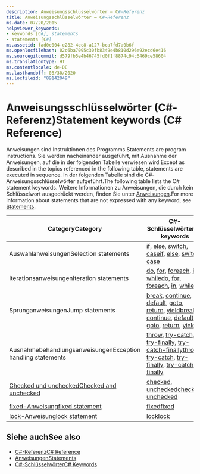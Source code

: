 ```yaml
---
description: Anweisungsschlüsselwörter – C#-Referenz
title: Anweisungsschlüsselwörter – C#-Referenz
ms.date: 07/20/2015
helpviewer_keywords:
- keywords [C#], statements
- statements [C#]
ms.assetid: fad0c004-e282-4ec8-a127-bca7fd7a0b6f
ms.openlocfilehash: 02c6ba7095c30fb8349e4b810d296e92ecd6e416
ms.sourcegitcommit: d579fb5e4b46745fd0f1f8874c94c6469ce58604
ms.translationtype: HT
ms.contentlocale: de-DE
ms.lasthandoff: 08/30/2020
ms.locfileid: "89142049"
---
```

# <a name="statement-keywords-c-reference"></a><span data-ttu-id="ff711-103">Anweisungsschlüsselwörter (C#-Referenz)</span><span class="sxs-lookup"><span data-stu-id="ff711-103">Statement keywords (C# Reference)</span></span>

<span data-ttu-id="ff711-104">Anweisungen sind Instruktionen des Programms.</span><span class="sxs-lookup"><span data-stu-id="ff711-104">Statements are program instructions.</span></span> <span data-ttu-id="ff711-105">Sie werden nacheinander ausgeführt, mit Ausnahme der Anweisungen, auf die in der folgenden Tabelle verwiesen wird.</span><span class="sxs-lookup"><span data-stu-id="ff711-105">Except as described in the topics referenced in the following table, statements are executed in sequence.</span></span> <span data-ttu-id="ff711-106">In der folgenden Tabelle sind die C#-Anweisungsschlüsselwörter aufgeführt.</span><span class="sxs-lookup"><span data-stu-id="ff711-106">The following table lists the C# statement keywords.</span></span> <span data-ttu-id="ff711-107">Weitere Informationen zu Anweisungen, die durch kein Schlüsselwort ausgedrückt werden, finden Sie unter [Anweisungen](../../programming-guide/statements-expressions-operators/statements.md).</span><span class="sxs-lookup"><span data-stu-id="ff711-107">For more information about statements that are not expressed with any keyword, see [Statements](../../programming-guide/statements-expressions-operators/statements.md).</span></span>

|<span data-ttu-id="ff711-108">Category</span><span class="sxs-lookup"><span data-stu-id="ff711-108">Category</span></span>|<span data-ttu-id="ff711-109">C#-Schlüsselwörter</span><span class="sxs-lookup"><span data-stu-id="ff711-109">C# keywords</span></span>|
|--------------|------------------|
|<span data-ttu-id="ff711-110">Auswahlanweisungen</span><span class="sxs-lookup"><span data-stu-id="ff711-110">Selection statements</span></span>|<span data-ttu-id="ff711-111">[if](if-else.md), [else](if-else.md), [switch](switch.md), [case](switch.md)</span><span class="sxs-lookup"><span data-stu-id="ff711-111">[if](if-else.md), [else](if-else.md), [switch](switch.md), [case](switch.md)</span></span>|
|<span data-ttu-id="ff711-112">Iterationsanweisungen</span><span class="sxs-lookup"><span data-stu-id="ff711-112">Iteration statements</span></span>|<span data-ttu-id="ff711-113">[do](do.md), [for](for.md), [foreach](foreach-in.md), [in](foreach-in.md), [while](while.md)</span><span class="sxs-lookup"><span data-stu-id="ff711-113">[do](do.md), [for](for.md), [foreach](foreach-in.md), [in](foreach-in.md), [while](while.md)</span></span>|
|<span data-ttu-id="ff711-114">Sprunganweisungen</span><span class="sxs-lookup"><span data-stu-id="ff711-114">Jump statements</span></span>|<span data-ttu-id="ff711-115">[break](break.md), [continue](continue.md), [default](switch.md), [goto](goto.md), [return](return.md), [yield](yield.md)</span><span class="sxs-lookup"><span data-stu-id="ff711-115">[break](break.md), [continue](continue.md), [default](switch.md), [goto](goto.md), [return](return.md), [yield](yield.md)</span></span>|
|<span data-ttu-id="ff711-116">Ausnahmebehandlungsanweisungen</span><span class="sxs-lookup"><span data-stu-id="ff711-116">Exception handling statements</span></span>|<span data-ttu-id="ff711-117">[throw](throw.md), [try-catch](try-catch.md), [try-finally](try-finally.md), [try-catch-finally](try-catch-finally.md)</span><span class="sxs-lookup"><span data-stu-id="ff711-117">[throw](throw.md), [try-catch](try-catch.md), [try-finally](try-finally.md), [try-catch-finally](try-catch-finally.md)</span></span>|
|[<span data-ttu-id="ff711-118">Checked und unchecked</span><span class="sxs-lookup"><span data-stu-id="ff711-118">Checked and unchecked</span></span>](checked-and-unchecked.md)|<span data-ttu-id="ff711-119">[checked](checked.md), [unchecked](unchecked.md)</span><span class="sxs-lookup"><span data-stu-id="ff711-119">[checked](checked.md), [unchecked](unchecked.md)</span></span>|
[<span data-ttu-id="ff711-120">fixed-Anweisung</span><span class="sxs-lookup"><span data-stu-id="ff711-120">fixed statement</span></span>](fixed-statement.md)|[<span data-ttu-id="ff711-121">fixed</span><span class="sxs-lookup"><span data-stu-id="ff711-121">fixed</span></span>](fixed-statement.md)|
|[<span data-ttu-id="ff711-122">lock-Anweisung</span><span class="sxs-lookup"><span data-stu-id="ff711-122">lock statement</span></span>](lock-statement.md)|[<span data-ttu-id="ff711-123">lock</span><span class="sxs-lookup"><span data-stu-id="ff711-123">lock</span></span>](lock-statement.md)|

## <a name="see-also"></a><span data-ttu-id="ff711-124">Siehe auch</span><span class="sxs-lookup"><span data-stu-id="ff711-124">See also</span></span>

- [<span data-ttu-id="ff711-125">C#-Referenz</span><span class="sxs-lookup"><span data-stu-id="ff711-125">C# Reference</span></span>](../index.md)
- [<span data-ttu-id="ff711-126">Anweisungen</span><span class="sxs-lookup"><span data-stu-id="ff711-126">Statements</span></span>](../../programming-guide/statements-expressions-operators/statements.md)
- [<span data-ttu-id="ff711-127">C#-Schlüsselwörter</span><span class="sxs-lookup"><span data-stu-id="ff711-127">C# Keywords</span></span>](index.md)
